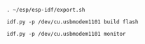 

	. ~/esp/esp-idf/export.sh

	idf.py -p /dev/cu.usbmodem1101 build flash

	idf.py -p /dev/cu.usbmodem1101 monitor
